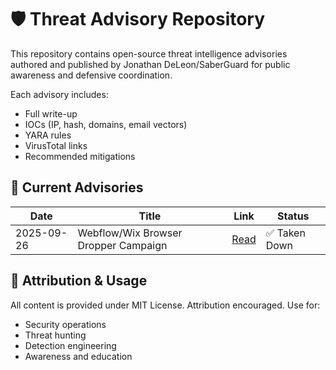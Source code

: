 # 🛡️ Threat Advisory Repository

This repository contains open-source threat intelligence advisories authored and published by Jonathan DeLeon/SaberGuard for public awareness and defensive coordination.

Each advisory includes:
- Full write-up
- IOCs (IP, hash, domains, email vectors)
- YARA rules
- VirusTotal links
- Recommended mitigations

## 🔄 Current Advisories

| Date       | Title                               | Link                                                        | Status      |
|------------|-------------------------------------|-------------------------------------------------------------|-------------|
| 2025-09-26 | Webflow/Wix Browser Dropper Campaign    | [Read](advisories/2025-09_webflow-browser-dropper/)          | ✅ Taken Down |

## 📣 Attribution & Usage

All content is provided under MIT License. Attribution encouraged. Use for:
- Security operations
- Threat hunting
- Detection engineering
- Awareness and education
